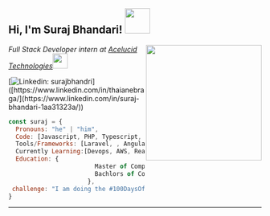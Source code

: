 <!---
SurajBhandari5110/SurajBhandari5110 is a ✨ special ✨ repository because its `README.md` (this file) appears on your GitHub profile.
You can click the Preview link to take a look at your changes.
--->


<h2> Hi, I'm Suraj Bhandari! <img src="https://media.giphy.com/media/mGcNjsfWAjY5AEZNw6/giphy.gif" width="50"></h2>
<img align='right' src="https://i.giphy.com/media/v1.Y2lkPTc5MGI3NjExYW5idzBhbDJnOWNibnZoMmhrNDAwcmRmbnd2NmcxMHRxNjdieTkyYiZlcD12MV9pbnRlcm5hbF9naWZfYnlfaWQmY3Q9Zw/qgQUggAC3Pfv687qPC/giphy.gif" width="230">
<p><em>Full Stack Developer intern at <a href="https://acelucid.com/">Acelucid Technologies</a><img src="https://media.giphy.com/media/fYSnHlufseco8Fh93Z/giphy.gif" width="30">
</em></p>

[![Linkedin: surajbhandri](https://img.shields.io/badge/-surajbhandri-blue?style=flat-square&logo=Linkedin&logoColor=white&link==[https://www.linkedin.com/in/thaianebraga/](https://www.linkedin.com/in/suraj-bhandari-1aa31323a/))]([https://www.linkedin.com/in/thaianebraga/](https://www.linkedin.com/in/suraj-bhandari-1aa31323a/))


```javascript
const suraj = {
  Pronouns: "he" | "him",
  Code: [Javascript, PHP, Typescript, HTML, CSS, Python, Java],
  Tools/Frameworks: [Laravel, , Angular, Django, Docker],
  Currently Learning:[Devops, AWS, React],
  Education: {
                        Master of Computer Application:"University of Petroleum and Energy Studies",
                        Bachlors of Computer Application:"Graphic Era Deemed to be University"
                      },
 challenge: "I am doing the #100DaysOfCode challenge focused on Python"
}
```



---
